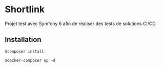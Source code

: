 # Shortlink
Projet test avec Symfony 6 afin de réaliser des tests de solutions CI/CD.

## Installation
`$composer install`

`$docker-composer up -d`